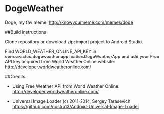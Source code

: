 DogeWeather
===========

Doge, my fav meme: http://knowyourmeme.com/memes/doge

##Build instructions

Clone repository or download zip; import project to Android Studio.

Find WORLD_WEATHER_ONLINE_API_KEY in com.evastos.dogeweather.application.DogeWeatherApp and add your Free API key acquired from World Weather Online website: http://developer.worldweatheronline.com/

##Credits

* Using Free Weather API from World Weather Online: http://developer.worldweatheronline.com/

* Universal Image Loader (c) 2011-2014, Sergey Tarasevich: https://github.com/nostra13/Android-Universal-Image-Loader

